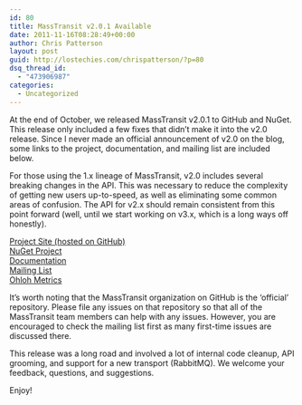 ```yaml
---
id: 80
title: MassTransit v2.0.1 Available
date: 2011-11-16T08:28:49+00:00
author: Chris Patterson
layout: post
guid: http://lostechies.com/chrispatterson/?p=80
dsq_thread_id:
  - "473906987"
categories:
  - Uncategorized
---
```

At the end of October, we released MassTransit v2.0.1 to GitHub and NuGet. This release only included a few fixes that didn&#8217;t make it into the v2.0 release. Since I never made an official announcement of v2.0 on the blog, some links to the project, documentation, and mailing list are included below.

For those using the 1.x lineage of MassTransit, v2.0 includes several breaking changes in the API. This was necessary to reduce the complexity of getting new users up-to-speed, as well as eliminating some common areas of confusion. The API for v2.x should remain consistent from this point forward (well, until we start working on v3.x, which is a long ways off honestly).

[Project Site (hosted on GitHub)  
](https://github.com/MassTransit/MassTransit) [NuGet Project](http://nuget.org/List/Packages/MassTransit)  
[Documentation](http://docs.masstransit-project.com/en/latest/index.html)  
[Mailing List](http://groups.google.com/group/masstransit-discuss)  
[Ohloh Metrics](http://www.ohloh.net/p/masstransit)

It&#8217;s worth noting that the MassTransit organization on GitHub is the &#8216;official&#8217; repository. Please file any issues on that repository so that all of the MassTransit team members can help with any issues. However, you are encouraged to check the mailing list first as many first-time issues are discussed there.

This release was a long road and involved a lot of internal code cleanup, API grooming, and support for a new transport (RabbitMQ). We welcome your feedback, questions, and suggestions.

Enjoy!

 